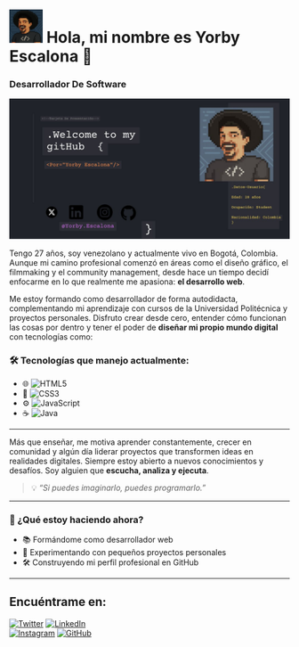 # <img src="https://raw.githubusercontent.com/yorbyEscalona/yorbyEscalona/main/ChatGPT%20Image%207%20may%202025%2C%2012_49_35%20a.m..png" width="60" /> Hola, mi nombre es Yorby Escalona 👋
### Desarrollador De Software 

![Banner](https://raw.githubusercontent.com/yorbyEscalona/yorbyEscalona/main/Presentaci%C3%B3n%20T%C3%A9cnica%20C%C3%B3digo%20Programaci%C3%B3n%20Minimalista%20Gris%20(1280%20x%20640%20px).jpg)

Tengo 27 años, soy venezolano y actualmente vivo en Bogotá, Colombia. Aunque mi camino profesional comenzó en áreas como el diseño gráfico, el filmmaking y el community management, desde hace un tiempo decidí enfocarme en lo que realmente me apasiona: **el desarrollo web**.

Me estoy formando como desarrollador de forma autodidacta, complementando mi aprendizaje con cursos de la Universidad Politécnica y proyectos personales. Disfruto crear desde cero, entender cómo funcionan las cosas por dentro y tener el poder de **diseñar mi propio mundo digital** con tecnologías como:

### 🛠️ Tecnologías que manejo actualmente:
- 🌐 ![HTML5](https://img.shields.io/badge/-HTML5-E34F26?style=flat&logo=html5&logoColor=fff)
- 🎨 ![CSS3](https://img.shields.io/badge/-CSS3-1572B6?style=flat&logo=css3)
- ⚙️ ![JavaScript](https://img.shields.io/badge/-JavaScript-F7DF1E?style=flat&logo=javascript&logoColor=000)
- ☕ ![Java](https://img.shields.io/badge/-Java-007396?style=flat&logo=java&logoColor=fff)

---

Más que enseñar, me motiva aprender constantemente, crecer en comunidad y algún día liderar proyectos que transformen ideas en realidades digitales. Siempre estoy abierto a nuevos conocimientos y desafíos. Soy alguien que **escucha, analiza y ejecuta**.

> 💡 *“Si puedes imaginarlo, puedes programarlo.”*

---

### 📌 ¿Qué estoy haciendo ahora?
- 📚 Formándome como desarrollador web
- 🧪 Experimentando con pequeños proyectos personales
- 🛠️ Construyendo mi perfil profesional en GitHub

---


## Encuéntrame en:

[![Twitter](https://img.shields.io/badge/Twitter-@YorbyEscalona-0D1117?style=for-the-badge&logo=twitter&logoColor=white&labelColor=0D1117)](https://x.com/YorbyEscalona)
[![LinkedIn](https://img.shields.io/badge/LinkedIn-@yorby_escalona-0D1117?style=for-the-badge&logo=linkedin&logoColor=white&labelColor=0D1117)](https://www.linkedin.com/in/yorby-escalona-b97aa9363/)  
[![Instagram](https://img.shields.io/badge/Instagram-@yorby.escalona-0D1117?style=for-the-badge&logo=instagram&logoColor=white&labelColor=0D1117)](https://www.instagram.com/yorby.escalona/)
[![GitHub](https://img.shields.io/badge/GitHub-@yorbyEscalona-0D1117?style=for-the-badge&logo=github&logoColor=white&labelColor=0D1117)](https://github.com/yorbyEscalona)




